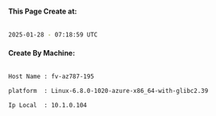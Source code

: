 
   
#### This Page Create at:

```bash

2025-01-28 - 07:18:59 UTC

```

#### Create By Machine:

```bash

Host Name : fv-az787-195

platform  : Linux-6.8.0-1020-azure-x86_64-with-glibc2.39

Ip Local  : 10.1.0.104

```

